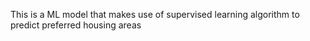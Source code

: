 This is a ML model that makes use of supervised learning algorithm to predict preferred housing areas
